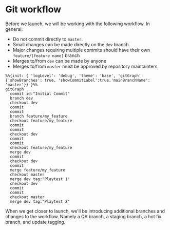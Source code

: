 # Git workflow

Before we launch, we will be working with the following workflow. In general:
- Do not commit directly to `master`.
- Small changes can be made directly on the `dev` branch.
- Major changes requiring multiple commits should have their own `feature/[feature name]` branch
- Merges to/from `dev` can be made by anyone
- Merges to/from `master` must be approved by repository maintainters

```mermaid
%%{init: { 'logLevel': 'debug', 'theme': 'base', 'gitGraph': {'showBranches': true, 'showCommitLabel':true,'mainBranchName': 'master'}} }%%
gitGraph
  commit id:"Initial Commit"
  branch dev
  checkout dev
  commit
  commit
  branch feature/my_feature
  checkout feature/my_feature
  commit
  commit
  checkout dev
  commit
  commit
  checkout feature/my_feature
  merge dev
  commit
  checkout dev
  commit
  merge feature/my_feature
  checkout master
  merge dev tag:"Playtest 1"
  checkout dev
  commit
  commit
  checkout master
  merge dev tag:"Playtest 2"
```

When we get closer to launch, we'll be introducing additional branches and changes to the workflow. Namely a QA branch, a staging branch, a hot fix branch, and update tagging.